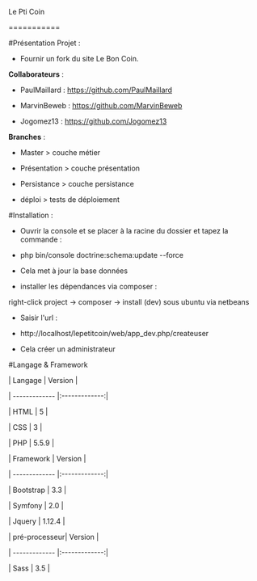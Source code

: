 
Le Pti Coin

===========



#Présentation Projet :



* Fournir un fork du site Le Bon Coin.





**Collaborateurs** : 



* PaulMaillard : https://github.com/PaulMaillard

* MarvinBeweb : https://github.com/MarvinBeweb

* Jogomez13 : https://github.com/Jogomez13



**Branches** : 



* Master > couche métier

* Présentation > couche présentation

* Persistance > couche persistance

* déploi > tests de déploiement





#Installation :

* Ouvrir la console et se placer à la racine du dossier et tapez la commande :

* php bin/console doctrine:schema:update --force

* Cela met à jour la base données

* installer les dépendances via composer : 

right-click project -> composer -> install (dev) sous ubuntu via netbeans

* Saisir l'url :

* http://localhost/lepetitcoin/web/app_dev.php/createuser

* Cela créer un administrateur









#Langage & Framework



|   Langage     |    Version    |

| ------------- |:-------------:|

|     HTML      |       5       |

|     CSS       |       3       |

|     PHP       |     5.5.9     |



|   Framework   |    Version    |

| ------------- |:-------------:|

|    Bootstrap  |      3.3      |

|    Symfony    |     2.0       |

|    Jquery     |     1.12.4    |





| pré-processeur|    Version    |

| ------------- |:-------------:|

|    Sass       |      3.5      |


